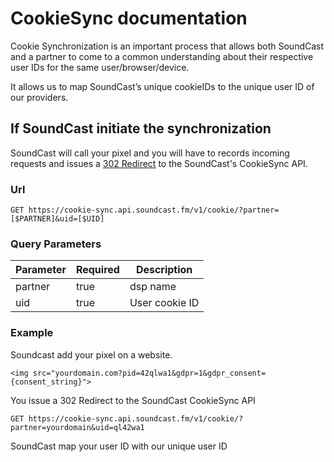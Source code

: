 # CookieSync documentation

Cookie Synchronization is an important process that allows both SoundCast and a partner to
come to a common understanding about their respective user IDs for the same
user/browser/device. 

It allows us to map SoundCast’s unique cookieIDs to the unique user ID
of our providers.


## If SoundCast initiate the synchronization

SoundCast will call your pixel and you will have to records incoming requests and issues a [302 Redirect](https://en.wikipedia.org/wiki/HTTP_302) to the SoundCast's CookieSync API.

### Url

```
GET https://cookie-sync.api.soundcast.fm/v1/cookie/?partner=[$PARTNER]&uid=[$UID]
```

### Query Parameters

| Parameter | Required | Description    |
| --------- | -------- | -------------- |
| partner   | true     | dsp name       |
| uid       | true     | User cookie ID |

### Example

Soundcast add your pixel on a website.
```
<img src="yourdomain.com?pid=42qlwa1&gdpr=1&gdpr_consent={consent_string}">
```

You issue a 302 Redirect to the SoundCast CookieSync API
```
GET https://cookie-sync.api.soundcast.fm/v1/cookie/?partner=yourdomain&uid=ql42wa1
```

SoundCast map your user ID with our unique user ID
